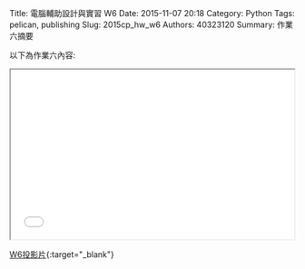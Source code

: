 Title: 電腦輔助設計與實習  W6
Date: 2015-11-07 20:18
Category: Python
Tags: pelican, publishing
Slug: 2015cp_hw_w6
Authors: 40323120
Summary: 作業六摘要

以下為作業六內容:

<iframe src="40323120_cp_w6_p.html" width="500" height="300"></iframe>

[W6投影片](40323120_cp_w6_p.html){:target="_blank"}



